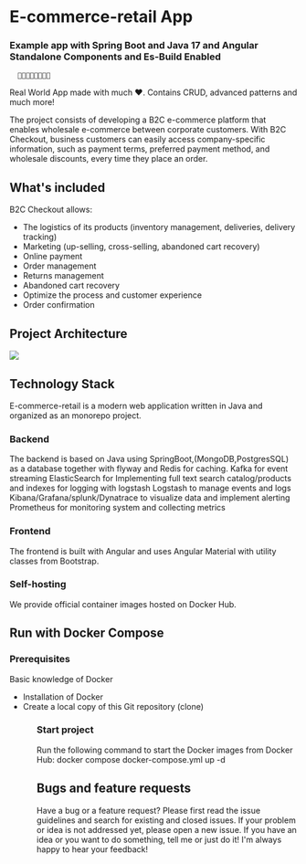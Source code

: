 

<h1>E-commerce-retail App</h1>
<h3>Example app with Spring Boot and Java 17  and Angular Standalone Components and Es-Build Enabled</h3>

      👏👏🎉🎉🎉🎉👏👏

Real World App made with much ❤️. Contains CRUD, advanced patterns and much more!

The project consists of developing a B2C e-commerce platform that enables wholesale e-commerce between corporate
customers. 
With B2C Checkout, business customers can easily access company-specific information, 
such as payment terms, preferred payment method, and wholesale discounts, every time they place an order.

<h2>What's included</h2>

B2C Checkout allows:
<ul>
<li>The logistics of its products (inventory management, deliveries, delivery tracking)</li>
<li>Marketing (up-selling, cross-selling, abandoned cart recovery)</li>
<li>Online payment</li>
<li>Order management</li>
<li>Returns management</li>
<li>Abandoned cart recovery</li>
<li>Optimize the process and customer experience</li>
<li>Order confirmation</li>
</ul>

<h2>Project Architecture</h2>
<img src="/diagram/ecommerce-retail-services.png">
<h2>Technology Stack</h2>

E-commerce-retail is a modern web application written in Java and organized as an monorepo project.

<h3>Backend</h3>
The backend is based on Java using SpringBoot,(MongoDB,PostgresSQL) as a database together with flyway and Redis for caching.
Kafka for event streaming
ElasticSearch for Implementing full text search catalog/products  and indexes for logging with logstash
Logstash to manage events and logs
Kibana/Grafana/splunk/Dynatrace to visualize data and implement alerting
Prometheus for monitoring system and collecting metrics

<h3>Frontend</h3>
The frontend is built with Angular and uses Angular Material with utility classes from Bootstrap.

<h3>Self-hosting</h3>
We provide official container images hosted on Docker Hub.

<h2>Run with Docker Compose</h2>
<h3>Prerequisites</h3>
Basic knowledge of Docker
<ul>
<li>Installation of Docker</li>
<li>Create a local copy of this Git repository (clone)</li>
<ul>
<h3>Start project</h3>
Run the following command to start the Docker images from Docker Hub:
docker compose docker-compose.yml up -d 


<h2>Bugs and feature requests</h2>

Have a bug or a feature request? Please first read the issue guidelines and search for existing and closed issues. 
If your problem or idea is not addressed yet, please open a new issue.
If you have an idea or you want to do something, tell me or just do it! I'm always happy to hear your feedback!